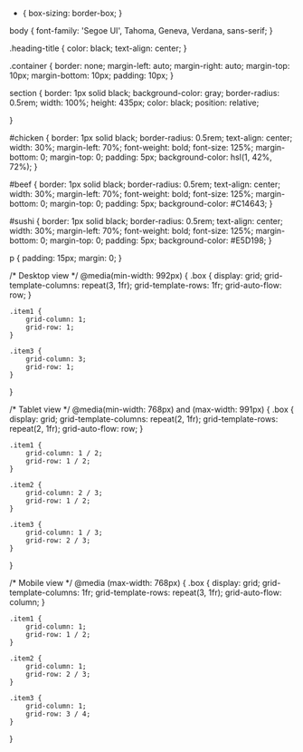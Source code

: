 * {
    box-sizing: border-box;
}

body {
    font-family: 'Segoe UI', Tahoma, Geneva, Verdana, sans-serif;
}

.heading-title {
    color: black;
    text-align: center;
}

.container {
    border: none;
	margin-left: auto;
	margin-right: auto;
	margin-top: 10px;
	margin-bottom: 10px;
	padding: 10px;
}

section {
    border:	1px solid black;
    background-color: gray;
    border-radius: 0.5rem;
	width: 100%;
	height: 435px;
	color: black;
	position: relative;
    
}

#chicken {
    border: 1px solid black;
    border-radius: 0.5rem;
	text-align: center;
    width: 30%;
	margin-left: 70%;
	font-weight: bold;
	font-size: 125%;
	margin-bottom: 0;
	margin-top: 0;
	padding: 5px;
	background-color: hsl(1, 42%, 72%);
}

#beef {
    border: 1px solid black;
    border-radius: 0.5rem;
	text-align: center;
    width: 30%;
	margin-left: 70%;
	font-weight: bold;
	font-size: 125%;
	margin-bottom: 0;
	margin-top: 0;
	padding: 5px;
	background-color: #C14643;
}

#sushi {
    border: 1px solid black;
    border-radius: 0.5rem;
	text-align: center;
    width: 30%;
	margin-left: 70%;
	font-weight: bold;
	font-size: 125%;
	margin-bottom: 0;
	margin-top: 0;
	padding: 5px;
	background-color: #E5D198;
}

p {
    padding: 15px;
    margin: 0;
}

/* Desktop view */
@media(min-width: 992px) {
    .box {
        display: grid;
        grid-template-columns: repeat(3, 1fr);
        grid-template-rows: 1fr;
        grid-auto-flow: row;
    }

    .item1 {
        grid-column: 1;
        grid-row: 1;
    }

    .item3 {
        grid-column: 3;
        grid-row: 1;
    }
}

/* Tablet view */
@media(min-width: 768px) and (max-width: 991px) {
    .box {
        display: grid;
        grid-template-columns: repeat(2, 1fr);
        grid-template-rows: repeat(2, 1fr);
        grid-auto-flow: row;
    }

    .item1 {
        grid-column: 1 / 2;
        grid-row: 1 / 2;
    }

    .item2 {
        grid-column: 2 / 3;
        grid-row: 1 / 2;
    }

    .item3 {
        grid-column: 1 / 3;
        grid-row: 2 / 3;
    }
}

/* Mobile view */
@media (max-width: 768px) {
    .box {
        display: grid;
        grid-template-columns: 1fr;
        grid-template-rows: repeat(3, 1fr);
        grid-auto-flow: column;
    }

    .item1 {
        grid-column: 1;
        grid-row: 1 / 2;
    }

    .item2 {
        grid-column: 1;
        grid-row: 2 / 3;
    }

    .item3 {
        grid-column: 1;
        grid-row: 3 / 4;
    }

}
